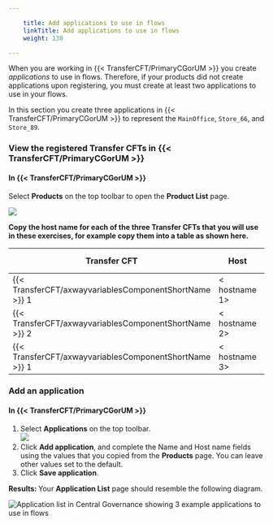 ```yaml
---

    title: Add applications to use in flows
    linkTitle: Add applications to use in flows
    weight: 130

---
```

When you are working in {{< TransferCFT/PrimaryCGorUM  >}} you create *applications* to use in flows. Therefore, if your products did not create applications upon registering, you must create at least two applications to use in your flows.

In this section you create three applications in {{< TransferCFT/PrimaryCGorUM  >}} to represent the <span class="code">`MainOffice`</span>, `Store_66`, and `Store_89`.

### View the registered Transfer CFTs in {{< TransferCFT/PrimaryCGorUM  >}}

#### In {{< TransferCFT/PrimaryCGorUM  >}}

Select **Products** on the top toolbar to open the **Product List** page.

![](/Images/TransferCFT/gettingstarted1.png)

****Copy the host name for each of the three Transfer CFTs that you will use in these exercises, for example copy them into a table as shown here.****


| Transfer CFT  | Host  | Application name  |
| --- | --- | --- |
| {{< TransferCFT/axwayvariablesComponentShortName  >}} 1  | &lt; hostname 1&gt;  | MainOffice  |
| {{< TransferCFT/axwayvariablesComponentShortName  >}} 2  | &lt; hostname 2&gt;  | Store_66  |
| {{< TransferCFT/axwayvariablesComponentShortName  >}} 1  | &lt; hostname 3&gt;  | Store_89  |


### Add an application

#### In {{< TransferCFT/PrimaryCGorUM  >}}

1. Select **Applications** on the top toolbar.  
    ![](/Images/TransferCFT/gettingstarted2.png)
1. Click **Add application**, and complete the Name and Host name fields using the values that you copied from the **Products** page. You can leave other values set to the default.
1. Click **Save application**.

****Results: <span style="font-weight: normal;">Your **Application List** page should resemble the following diagram.</span>****

![Application list in Central Governance showing 3 example applications to use in flows](/Images/TransferCFT/application_list_complete.png)
